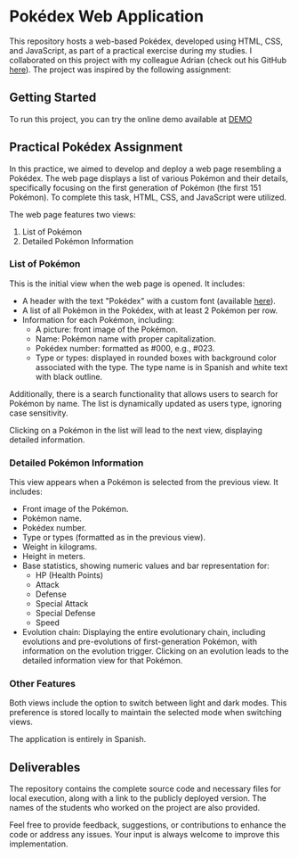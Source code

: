 # Pokédex Web Application

This repository hosts a web-based Pokédex, developed using HTML, CSS, and JavaScript, as part of a practical exercise during my studies. I collaborated on this project with my colleague Adrian (check out his GitHub [here](https://github.com/AdrianLozanoMartinez)). The project was inspired by the following assignment:

## Getting Started
To run this project, you can try the online demo available at [DEMO](https://alejandropalaciosmartin.github.io/Pokedex/)

## Practical Pokédex Assignment
In this practice, we aimed to develop and deploy a web page resembling a Pokédex. The web page displays a list of various Pokémon and their details, specifically focusing on the first generation of Pokémon (the first 151 Pokémon). To complete this task, HTML, CSS, and JavaScript were utilized.

The web page features two views:
1. List of Pokémon
2. Detailed Pokémon Information

### List of Pokémon
This is the initial view when the web page is opened. It includes:
- A header with the text "Pokédex" with a custom font (available [here](https://www.dafont.com/es/pokemon.font)).
- A list of all Pokémon in the Pokédex, with at least 2 Pokémon per row.
- Information for each Pokémon, including:
  - A picture: front image of the Pokémon.
  - Name: Pokémon name with proper capitalization.
  - Pokédex number: formatted as #000, e.g., #023.
  - Type or types: displayed in rounded boxes with background color associated with the type. The type name is in Spanish and white text with black outline.

Additionally, there is a search functionality that allows users to search for Pokémon by name. The list is dynamically updated as users type, ignoring case sensitivity.

Clicking on a Pokémon in the list will lead to the next view, displaying detailed information.

### Detailed Pokémon Information
This view appears when a Pokémon is selected from the previous view. It includes:
- Front image of the Pokémon.
- Pokémon name.
- Pokédex number.
- Type or types (formatted as in the previous view).
- Weight in kilograms.
- Height in meters.
- Base statistics, showing numeric values and bar representation for:
  - HP (Health Points)
  - Attack
  - Defense
  - Special Attack
  - Special Defense
  - Speed
- Evolution chain: Displaying the entire evolutionary chain, including evolutions and pre-evolutions of first-generation Pokémon, with information on the evolution trigger. Clicking on an evolution leads to the detailed information view for that Pokémon.

### Other Features
Both views include the option to switch between light and dark modes. This preference is stored locally to maintain the selected mode when switching views.

The application is entirely in Spanish.

## Deliverables
The repository contains the complete source code and necessary files for local execution, along with a link to the publicly deployed version. The names of the students who worked on the project are also provided.

Feel free to provide feedback, suggestions, or contributions to enhance the code or address any issues. Your input is always welcome to improve this implementation.

